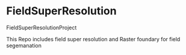 # FieldSuperResolution
FieldSuperResolutionProject

This Repo includes field super resolution and Raster foundary for field segemanation
